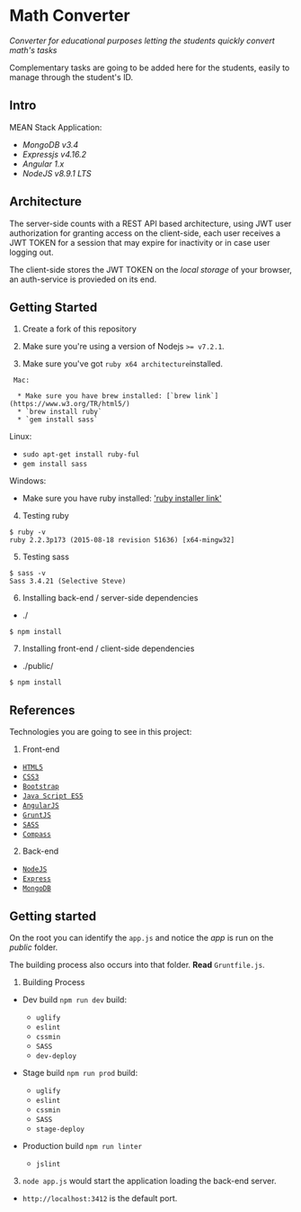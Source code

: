 # Math Converter
*Converter for educational purposes letting the students quickly convert math's tasks*

Complementary tasks are going to be added here for the students, easily to manage through the student's ID.

## Intro

MEAN Stack Application:

 * *MongoDB v3.4* 
 * *Expressjs v4.16.2* 
 * *Angular 1.x* 
 * *NodeJS v8.9.1 LTS*

## Architecture

The server-side counts with a REST API based architecture, using JWT user authorization for granting access on the client-side, each user receives a JWT TOKEN for a session that may expire for inactivity or in case user logging out. 

The client-side stores the JWT TOKEN on the *local storage* of your browser, an auth-service is provieded on its end.


## Getting Started

1. Create a fork of this repository

2. Make sure you're using a version of Nodejs `>= v7.2.1`.

2. Make sure you've got `ruby x64 architecture`installed.
```
 Mac:

  * Make sure you have brew installed: [`brew link`](https://www.w3.org/TR/html5/)
  * `brew install ruby`
  * `gem install sass`
```
Linux: 
       
 * `sudo apt-get install ruby-ful`
 * `gem install sass`

Windows:

 * Make sure you have ruby installed: ['ruby installer link'](https://rubyinstaller.org/) 

4. Testing ruby

```
$ ruby -v
ruby 2.2.3p173 (2015-08-18 revision 51636) [x64-mingw32]
```

5. Testing sass

```
$ sass -v
Sass 3.4.21 (Selective Steve)
```

6. Installing back-end / server-side dependencies

 * ./

```
$ npm install
``` 

7. Installing front-end / client-side dependencies

 * ./public/

```
$ npm install
``` 

## References

Technologies you are going to see in this project:

1. Front-end

 * [`HTML5`](https://www.w3.org/TR/html5/)
 * [`CSS3`](https://www.w3.org/TR/css-syntax-3/)
 * [`Bootstrap`](http://getbootstrap.com/)
 * [`Java Script ES5`](https://www.w3.org/standards/webdesign/script)
 * [`AngularJS`](https://angularjs.org/)
 * [`GruntJS`](http://gruntjs.com/)
 * [`SASS`](http://sass-lang.com/)
 * [`Compass`](http://compass-style.org/)

2. Back-end

 * [`NodeJS`](https://nodejs.org/en/)
 * [`Express`](http://expressjs.com/)
 * [`MongoDB`](https://www.mongodb.org/)

## Getting started

On the root you can identify the `app.js` and notice the *app* is run on the *public* folder.

The building process also occurs into that folder. **Read** `Gruntfile.js`.

1. Building Process

  * Dev build `npm run dev` build:
    * `uglify`
    * `eslint`
    * `cssmin`
    * `SASS`
    * `dev-deploy`

  * Stage build `npm run prod` build:
    * `uglify`
    * `eslint`
    * `cssmin`
    * `SASS`
    * `stage-deploy`

  * Production build `npm run linter`   
    * `jslint`

3. `node app.js` would start the application loading the back-end server.        
  * `http://localhost:3412` is the default port.
